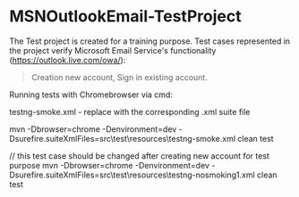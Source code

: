 # MSNOutlookEmail-TestProject
The Test project is created for a training purpose. 
Test cases represented in the project verify Microsoft Email Service's functionality (https://outlook.live.com/owa/): 
> Creation new account,
> Sign in existing account.

Running tests with Chromebrowser via cmd:

testng-smoke.xml - replace with the corresponding .xml suite file

mvn -Dbrowser=chrome -Denvironment=dev -Dsurefire.suiteXmlFiles=src\test\resources\testng-smoke.xml clean test

// this test case should be changed after creating new account for test purpose
mvn -Dbrowser=chrome -Denvironment=dev -Dsurefire.suiteXmlFiles=src\test\resources\testng-nosmoking1.xml clean test
